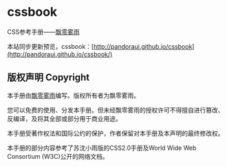 cssbook
=======

CSS参考手册——[飘零雾雨](http://css.doyoe.com)

本站同步更新预览，cssbook：[http://pandoraui.github.io/cssbook](http://pandoraui.github.io/cssbook/)

## 版权声明 Copyright

本手册由[飘零雾雨](http://css.doyoe.com)编写。版权所有者为飘零雾雨。

您可以免费的使用、分发本手册。但未经飘零雾雨的授权许可不得擅自进行篡改、反编译，及将其全部或部分用于商业用途。

本手册受著作权法和国际公约的保护，作者保留对本手册及本声明的最终修改权。

本手册的部分内容参考了苏沈小雨版的CSS2.0手册及World Wide Web Consortium (W3C)公开的网络文档。
